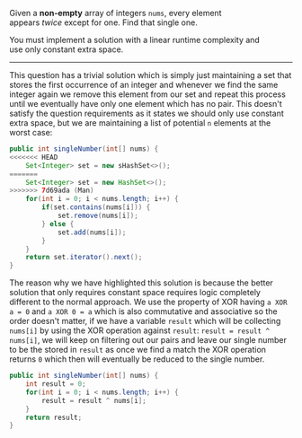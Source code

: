 Given a **non-empty** array of integers `nums`, every element appears _twice_ except for one. Find that single one.

You must implement a solution with a linear runtime complexity and use only constant extra space.
***
This question has a trivial solution which is simply just maintaining a set that stores the first occurrence of an integer and whenever we find the same integer again we remove this element from our set and repeat this process until we eventually have only one element which has no pair. This doesn't satisfy the question requirements as it states we should only use constant extra space, but we are maintaining a list of potential `n` elements at the worst case:
```java
public int singleNumber(int[] nums) {
<<<<<<< HEAD
	Set<Integer> set = new sHashSet<>();
=======
	Set<Integer> set = new HashSet<>();
>>>>>>> 7d69ada (Man)
	for(int i = 0; i < nums.length; i++) {
		if(set.contains(nums[i])) {
			set.remove(nums[i]);
		} else {
			set.add(nums[i]);
		}
	}
	return set.iterator().next();
}
```
The reason why we have highlighted this solution is because the better solution that only requires constant space requires logic completely different to the normal approach. We use the property of XOR having `a XOR a = 0` and `a XOR 0 = a` which is also commutative and associative so the order doesn't matter, if we have a variable `result` which will be collecting `nums[i]` by using the XOR operation against `result`: `result = result ^ nums[i]`, we will keep on filtering out our pairs and leave our single number to be the stored in `result` as once we find a match the XOR operation returns `0` which then will eventually be reduced to the single number.
```java
public int singleNumber(int[] nums) {
	int result = 0;
	for(int i = 0; i < nums.length; i++) {
		result = result ^ nums[i];
	}
	return result;
}
```